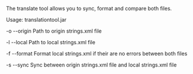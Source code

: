 The translate tool allows you to sync, format and compare both files.

Usage:
translationtool.jar 

-o --origin
    Path to origin strings.xml file

-l --local
    Path to local strings.xml file

-f --format
    Format local strings.xml if their are no errors between both files

-s --sync
    Sync between origin strings.xml file and local strings.xml file
